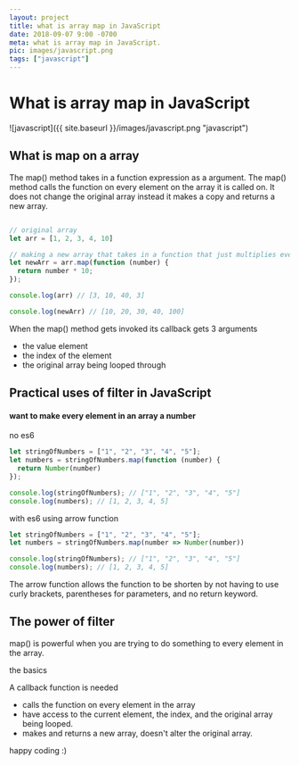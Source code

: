 ```yaml
---
layout: project
title: what is array map in JavaScript
date: 2018-09-07 9:00 -0700
meta: what is array map in JavaScript.
pic: images/javascript.png
tags: ["javascript"]
---
```


# What is array map in JavaScript

![javascript]({{ site.baseurl }}/images/javascript.png "javascript")

## What is map on a array


The <span class="highlight__code">map()</span> method takes in a function expression as a argument. The <span class="highlight__code">map()</span> method calls the function on every element on the array it is called on. It does not change the original array instead it makes a copy and returns a new array.

```javascript

// original array
let arr = [1, 2, 3, 4, 10]

// making a new array that takes in a function that just multiplies every element by 10
let newArr = arr.map(function (number) {
  return number * 10;
});

console.log(arr) // [3, 10, 40, 3]

console.log(newArr) // [10, 20, 30, 40, 100]
```

When the <span class="highlight__code">map()</span> method gets invoked its callback gets 3 arguments

* the value element
* the index of the element
* the original array being looped through

## Practical uses of filter in JavaScript

#### want to make every element in an array a number

no es6

```javascript
let stringOfNumbers = ["1", "2", "3", "4", "5"];
let numbers = stringOfNumbers.map(function (number) {
  return Number(number)
});

console.log(stringOfNumbers); // ["1", "2", "3", "4", "5"]
console.log(numbers); // [1, 2, 3, 4, 5]
```

with es6 using arrow function

```javascript
let stringOfNumbers = ["1", "2", "3", "4", "5"];
let numbers = stringOfNumbers.map(number => Number(number))

console.log(stringOfNumbers); // ["1", "2", "3", "4", "5"]
console.log(numbers); // [1, 2, 3, 4, 5]
```
The arrow function allows the function to be shorten by not having to use curly brackets, parentheses for parameters, and no return keyword.

## The power of filter

<span class="highlight__code">map()</span> is powerful when you are trying to do something to every element in the array.

the basics

A callback function is needed

* calls the function on every element in the array
* have access to the current element, the index, and the original array being looped.
* makes and returns a new array, doesn't alter the original array.

happy coding :)
